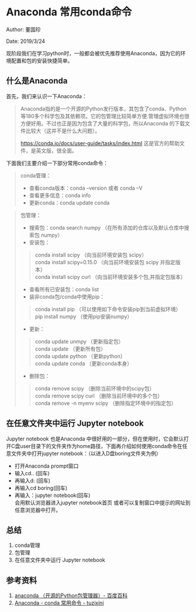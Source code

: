 ﻿
# Anaconda 常用conda命令

Author: 董国珍

Date: 2019/3/24

现阶段我们在学习python时，一般都会被优先推荐使用Anaconda，因为它的环境配置和包的安装快捷简单。

## 什么是Anaconda
首先，我们来认识一下Anaconda：

> Anaconda指的是一个开源的Python发行版本，其包含了conda、Python等180多个科学包及其依赖项。它的包管理比较简单方便.管理虚拟环境也很方便好用。不过也正是因为包含了大量的科学包，所以Anaconda 的下载文件比较大（这并不是什么大问题）。
> 
> https://conda.io/docs/user-guide/tasks/index.html 这是官方的帮助文件，是英文版，很全面。

下面我们主要介绍一下部分常用conda命令：



> conda管理：
> - 查看conda版本：conda –version 或者 conda –V
> - 查看更多信息：conda info
> - 更新conda：conda update conda

> 包管理：
> - 搜索包：conda search numpy （在所有添加的仓库以及默认仓库中搜索包 numpy）  
> - 安装包：
> > conda install scipy （向当前环境安装包 scipy）  
> > conda install scipy=0.15.0 （向当前环境安装包 scipy 并指定版本）  
> > conda install scipy curl （向当前环境安装多个包,并指定包版本）  
> - 查看所有已安装包：conda list  
> - 装非conda包/conda中使用pip：  
> > conda install pip （可以使用如下命令安装pip到当前虚拟环境）  
> > pip install numpy （使用pip安装numpy）  
> - 更新：  
> > conda update unmpy （更新指定包）  
> > conda update （更新所有包）   
> > conda update python （更新python）  
> > conda update conda （更新conda本身）  
> - 删除包：  
> > conda remove scipy （删除当前环境中的scipy包）  
> > conda remove scipy curl （删除当前环境中的多个包）  
> > conda remove -n myenv scipy （删除指定环境中的指定包）  




## 在任意文件夹中运行 Jupyter notebook 
Jupyter notebook 也是Anaconda 中很好用的一部分，但在使用时，它会默认打开C盘user目录下的文件夹作为home路径，下面再介绍如何使用conda命令在任意文件夹中打开jupyter notebook：（以进入D盘boring文件夹为例）

- 打开Anaconda prompt窗口  
- 输入cd.. (回车)  
- 再输入d: (回车)  
- 再输入cd boring(回车)  
- 再输入：jupyter notebook(回车)  
会用默认浏览器进入jupyter notebook首页
或者可以复制窗口中提示的网址到任意浏览器中打开。


## 总结

1. conda管理
2. 包管理
3. 在任意文件夹中运行 Jupyter notebook 

## 参考资料

1. [anaconda （开源的Python包管理器）- 百度百科](https://baike.baidu.com/item/anaconda/20407441?fr=aladdin)
2. [Anaconda - conda 常用命令 - tuzixini](https://blog.csdn.net/tuzixini/article/details/81560980)


